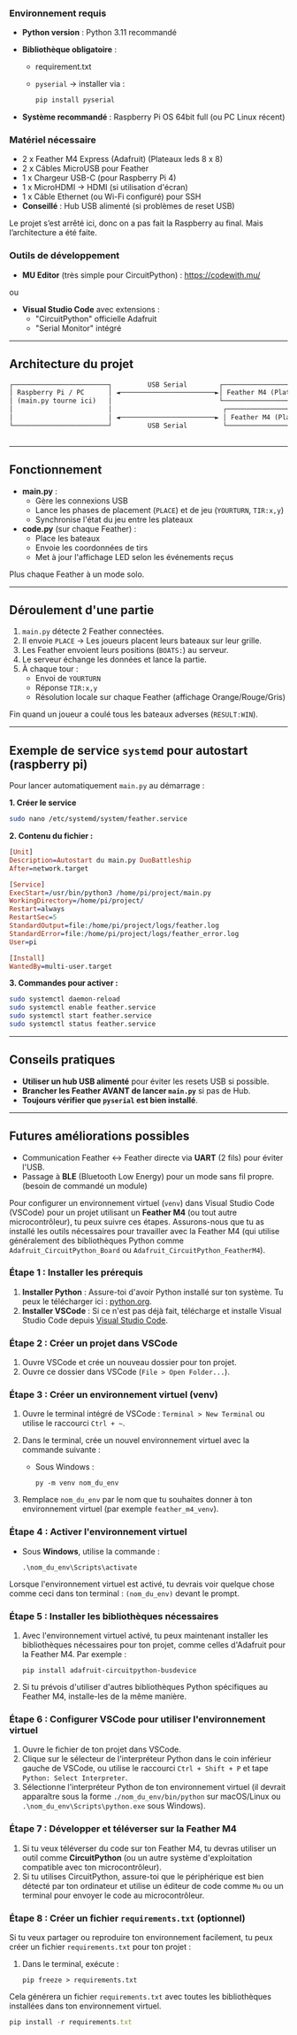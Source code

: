 ### Environnement requis

- **Python version** : Python 3.11 recommandé
- **Bibliothèque obligatoire** :
    - requirement.txt
    - `pyserial` → installer via :
        
        ```bash
        pip install pyserial
        ```
        
- **Système recommandé** : Raspberry Pi OS 64bit full (ou PC Linux récent)

### Matériel nécessaire

- 2 x Feather M4 Express (Adafruit) (Plateaux leds 8 x 8)
- 2 x Câbles MicroUSB pour Feather
- 1 x Chargeur USB-C (pour Raspberry Pi 4)
- 1 x MicroHDMI → HDMI (si utilisation d'écran)
- 1 x Câble Ethernet (ou Wi-Fi configuré) pour SSH
- **Conseillé** : Hub USB alimenté (si problèmes de reset USB)

Le projet s’est arrêté ici, donc on a pas fait la Raspberry au final. Mais l’architecture a été faite.

### Outils de développement

- **MU Editor** (très simple pour CircuitPython) : https://codewith.mu/

ou

- **Visual Studio Code** avec extensions :
    - "CircuitPython" officielle Adafruit
    - "Serial Monitor" intégré

---

## Architecture du projet

```markdown
┌────────────────────────┐         USB Serial        ┌─────────────────────────┐
│ Raspberry Pi / PC      │ ◄────────────────────────►│ Feather M4 (Plateau 1)  │
│ (main.py tourne ici)   │                           └─────────────────────────┘
│                        │                            ┌─────────────────────────┐
│                        │ ◄────────────────────────► │ Feather M4 (Plateau 2)  │
└────────────────────────┘         USB Serial         └─────────────────────────┘
                                        
```

---

## Fonctionnement

- **main.py** :
    - Gère les connexions USB
    - Lance les phases de placement (`PLACE`) et de jeu (`YOURTURN`, `TIR:x,y`)
    - Synchronise l'état du jeu entre les plateaux
- **code.py** (sur chaque Feather) :
    - Place les bateaux
    - Envoie les coordonnées de tirs
    - Met à jour l'affichage LED selon les événements reçus

Plus chaque Feather à un mode solo.

---

## Déroulement d'une partie

1. `main.py` détecte 2 Feather connectées.
2. Il envoie `PLACE` → Les joueurs placent leurs bateaux sur leur grille.
3. Les Feather envoient leurs positions (`BOATS:`) au serveur.
4. Le serveur échange les données et lance la partie.
5. À chaque tour :
    - Envoi de `YOURTURN`
    - Réponse `TIR:x,y`
    - Résolution locale sur chaque Feather (affichage Orange/Rouge/Gris)

Fin quand un joueur a coulé tous les bateaux adverses (`RESULT:WIN`).

---

## Exemple de service `systemd` pour autostart (raspberry pi)

Pour lancer automatiquement `main.py` au démarrage :

**1. Créer le service**

```bash
sudo nano /etc/systemd/system/feather.service
```

**2. Contenu du fichier :**

```idris
[Unit]
Description=Autostart du main.py DuoBattleship
After=network.target

[Service]
ExecStart=/usr/bin/python3 /home/pi/project/main.py
WorkingDirectory=/home/pi/project/
Restart=always
RestartSec=5
StandardOutput=file:/home/pi/project/logs/feather.log
StandardError=file:/home/pi/project/logs/feather_error.log
User=pi

[Install]
WantedBy=multi-user.target

```

**3. Commandes pour activer :**

```bash
sudo systemctl daemon-reload
sudo systemctl enable feather.service
sudo systemctl start feather.service
sudo systemctl status feather.service
```

---

## Conseils pratiques

- **Utiliser un hub USB alimenté** pour éviter les resets USB si possible.
- **Brancher les Feather AVANT de lancer `main.py`** si pas de Hub.
- **Toujours vérifier que `pyserial` est bien installé**.

---

## Futures améliorations possibles

- Communication Feather ↔ Feather directe via **UART** (2 fils) pour éviter l'USB.
- Passage à **BLE** (Bluetooth Low Energy) pour un mode sans fil propre. (besoin de commandé un module)

Pour configurer un environnement virtuel (`venv`) dans Visual Studio Code (VSCode) pour un projet utilisant un **Feather M4** (ou tout autre microcontrôleur), tu peux suivre ces étapes. Assurons-nous que tu as installé les outils nécessaires pour travailler avec la Feather M4 (qui utilise généralement des bibliothèques Python comme `Adafruit_CircuitPython_Board` ou `Adafruit_CircuitPython_FeatherM4`).

### Étape 1 : Installer les prérequis

1. **Installer Python** : Assure-toi d'avoir Python installé sur ton système. Tu peux le télécharger ici : [python.org](https://www.python.org/downloads/).
2. **Installer VSCode** : Si ce n'est pas déjà fait, télécharge et installe Visual Studio Code depuis [Visual Studio Code](https://code.visualstudio.com/).

### Étape 2 : Créer un projet dans VSCode

1. Ouvre VSCode et crée un nouveau dossier pour ton projet.
2. Ouvre ce dossier dans VSCode (`File > Open Folder...`).

### Étape 3 : Créer un environnement virtuel (venv)

1. Ouvre le terminal intégré de VSCode : `Terminal > New Terminal` ou utilise le raccourci `Ctrl + ~`.
2. Dans le terminal, crée un nouvel environnement virtuel avec la commande suivante :
    - Sous Windows :
        
        ```
        py -m venv nom_du_env
        ```
        
3. Remplace `nom_du_env` par le nom que tu souhaites donner à ton environnement virtuel (par exemple `feather_m4_venv`).

### Étape 4 : Activer l'environnement virtuel

- Sous **Windows**, utilise la commande :
    
    ```
    .\nom_du_env\Scripts\activate
    ```
    

Lorsque l'environnement virtuel est activé, tu devrais voir quelque chose comme ceci dans ton terminal : `(nom_du_env)` devant le prompt.

### Étape 5 : Installer les bibliothèques nécessaires

1. Avec l'environnement virtuel activé, tu peux maintenant installer les bibliothèques nécessaires pour ton projet, comme celles d'Adafruit pour la Feather M4. Par exemple :
    
    ```
    pip install adafruit-circuitpython-busdevice
    ```
    
2. Si tu prévois d'utiliser d'autres bibliothèques Python spécifiques au Feather M4, installe-les de la même manière.

### Étape 6 : Configurer VSCode pour utiliser l'environnement virtuel

1. Ouvre le fichier de ton projet dans VSCode.
2. Clique sur le sélecteur de l'interpréteur Python dans le coin inférieur gauche de VSCode, ou utilise le raccourci `Ctrl + Shift + P` et tape `Python: Select Interpreter`.
3. Sélectionne l'interpréteur Python de ton environnement virtuel (il devrait apparaître sous la forme `./nom_du_env/bin/python` sur macOS/Linux ou `.\nom_du_env\Scripts\python.exe` sous Windows).

### Étape 7 : Développer et téléverser sur la Feather M4

1. Si tu veux téléverser du code sur ton Feather M4, tu devras utiliser un outil comme **CircuitPython** (ou un autre système d'exploitation compatible avec ton microcontrôleur).
2. Si tu utilises CircuitPython, assure-toi que le périphérique est bien détecté par ton ordinateur et utilise un éditeur de code comme `Mu` ou un terminal pour envoyer le code au microcontrôleur.

### Étape 8 : Créer un fichier `requirements.txt` (optionnel)

Si tu veux partager ou reproduire ton environnement facilement, tu peux créer un fichier `requirements.txt` pour ton projet :

1. Dans le terminal, exécute :
    
    ```
    pip freeze > requirements.txt
    ```
    

Cela générera un fichier `requirements.txt` avec toutes les bibliothèques installées dans ton environnement virtuel.

```jsx
pip install -r requirements.txt
```
